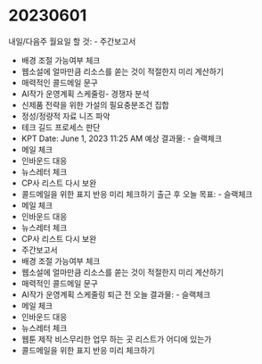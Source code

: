 # 20230601

내일/다음주 월요일 할 것: - 주간보고서
- 배경 조절 가능여부 체크
- 웹소설에 얼마만큼 리소스를 쏟는 것이 적절한지 미리 계산하기
- 매력적인 콜드메일 문구
- AI작가 운영계획 스케줄링- 경쟁자 분석
- 신제품 전략을 위한 가설의 필요충분조건 집합
- 정성/정량적 자료 니즈 파악
- 테크 길드 프로세스 판단
- KPT
Date: June 1, 2023 11:25 AM
예상 결과물: - 슬랙체크
- 메일 체크
- 인바운드 대응
- 뉴스레터 체크
- CP사 리스트 다시 보완
- 콜드메일을 위한 표지 반응 미리 체크하기
출근 후 오늘 목표: - 슬랙체크
- 메일 체크
- 인바운드 대응
- 뉴스레터 체크
- CP사 리스트 다시 보완
- 주간보고서
- 배경 조절 가능여부 체크
- 웹소설에 얼마만큼 리소스를 쏟는 것이 적절한지 미리 계산하기
- 매력적인 콜드메일 문구
- AI작가 운영계획 스케줄링
퇴근 전 오늘 결과물: - 슬랙체크
- 메일 체크
- 인바운드 대응
- 뉴스레터 체크
- 웹툰 제작 비스무리한 업무 하는 곳 리스트가 어디에 있는가
- 콜드메일을 위한 표지 반응 미리 체크하기